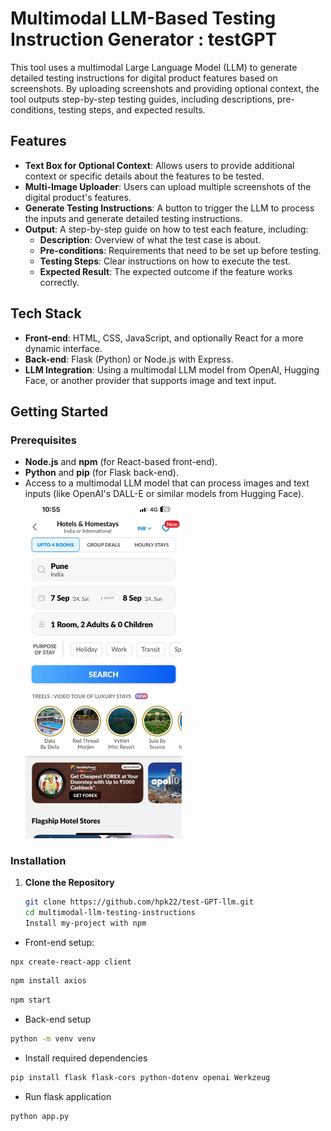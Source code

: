 # Multimodal LLM-Based Testing Instruction Generator : testGPT

This tool uses a multimodal Large Language Model (LLM) to generate detailed testing instructions for digital product features based on screenshots. By uploading screenshots and providing optional context, the tool outputs step-by-step testing guides, including descriptions, pre-conditions, testing steps, and expected results.

## Features

- **Text Box for Optional Context**: Allows users to provide additional context or specific details about the features to be tested.
- **Multi-Image Uploader**: Users can upload multiple screenshots of the digital product's features.
- **Generate Testing Instructions**: A button to trigger the LLM to process the inputs and generate detailed testing instructions.
- **Output**: A step-by-step guide on how to test each feature, including:
  - **Description**: Overview of what the test case is about.
  - **Pre-conditions**: Requirements that need to be set up before testing.
  - **Testing Steps**: Clear instructions on how to execute the test.
  - **Expected Result**: The expected outcome if the feature works correctly.

## Tech Stack

- **Front-end**: HTML, CSS, JavaScript, and optionally React for a more dynamic interface.
- **Back-end**: Flask (Python) or Node.js with Express.
- **LLM Integration**: Using a multimodal LLM model from OpenAI, Hugging Face, or another provider that supports image and text input.

## Getting Started

### Prerequisites

- **Node.js** and **npm** (for React-based front-end).
- **Python** and **pip** (for Flask back-end).
- Access to a multimodal LLM model that can process images and text inputs (like OpenAI's DALL-E or similar models from Hugging Face).
  <img src="https://github.com/hpk22/testGPT-llm/blob/7d577888edd92a667c1f2416475c526c11cd7a09/screenshots/ss01.jpg" alt="Your image title" width="250"/>

### Installation

1. **Clone the Repository**
   ```bash
   git clone https://github.com/hpk22/test-GPT-llm.git
   cd multimodal-llm-testing-instructions
   Install my-project with npm
- Front-end setup: 
```bash
npx create-react-app client
```
```bash
npm install axios
```
```bash
npm start
```
- Back-end setup

```bash
python -m venv venv
```
- Install required dependencies
```bash
pip install flask flask-cors python-dotenv openai Werkzeug
```
- Run flask application 
```bash
python app.py
```
